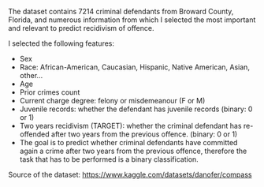 The dataset contains 7214 criminal defendants from Broward County, Florida, and numerous information from which I selected the most important and relevant to predict recidivism of offence.

I selected the following features:

- Sex
- Race: African-American, Caucasian, Hispanic, Native American, Asian, other...
- Age
- Prior crimes count
- Current charge degree: felony or misdemeanour (F or M)
- Juvenile records: whether the defendant has juvenile records (binary: 0 or 1)
- Two years recidivism (TARGET): whether the criminal defendant has re-offended after two years from the previous offence. (binary: 0 or 1)
- The goal is to predict whether criminal defendants have committed again a crime after two years from the previous offence, therefore the task that has to be performed is a binary classification.

Source of the dataset: https://www.kaggle.com/datasets/danofer/compass
